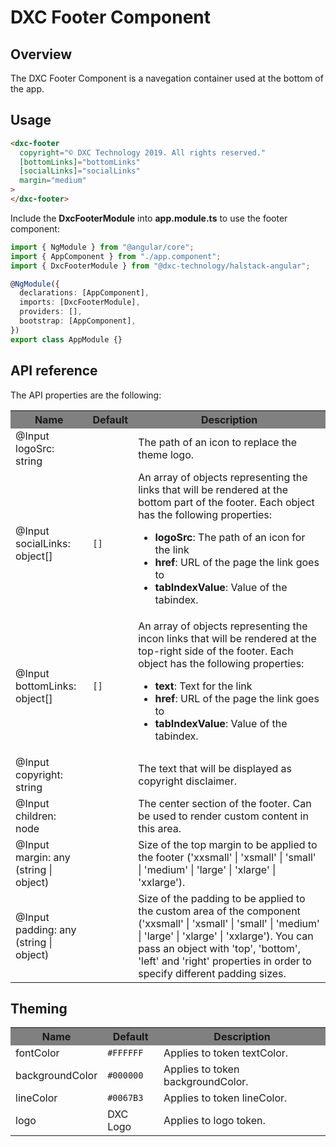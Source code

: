 # DXC Footer Component

## Overview

The DXC Footer Component is a navegation container used at the bottom of the app.

## Usage

```html
<dxc-footer
  copyright="© DXC Technology 2019. All rights reserved."
  [bottomLinks]="bottomLinks"
  [socialLinks]="socialLinks"
  margin="medium"
>
</dxc-footer>
```

Include the **DxcFooterModule** into **app.module.ts** to use the footer component:

```ts
import { NgModule } from "@angular/core";
import { AppComponent } from "./app.component";
import { DxcFooterModule } from "@dxc-technology/halstack-angular";

@NgModule({
  declarations: [AppComponent],
  imports: [DxcFooterModule],
  providers: [],
  bootstrap: [AppComponent],
})
export class AppModule {}
```

## API reference

The API properties are the following:

<table>
    <tr style="background-color: grey">
        <th>Name</th>
        <th>Default</th>
        <th>Description</th>
    </tr>
    <tr>
        <td>@Input<br>logoSrc: string</td>
        <td></td>
        <td>The path of an icon to replace the theme logo.</td>
    </tr>
    <tr>
        <td>@Input<br>socialLinks: object[]</td>
        <td>
            <code>[]</code>
        </td>
        <td>
            An array of objects representing the links that will be rendered at
            the bottom part of the footer. Each object has the following
            properties:
            <ul>
            <li>
                <b>logoSrc</b>: The path of an icon for the link
            </li>
            <li>
                <b>href</b>: URL of the page the link goes to
            </li>
            <li>
                <b>tabIndexValue</b>: Value of the tabindex.
            </li>
            </ul>
        </td>
    </tr>
    <tr>
        <td>@Input<br>bottomLinks: object[]</td>
        <td>
            <code>[]</code>
        </td>
        <td>
            An array of objects representing the incon links that will be rendered
            at the top-right side of the footer. Each object has the following
            properties:
            <ul>
            <li>
                <b>text</b>: Text for the link
            </li>
            <li>
                <b>href</b>: URL of the page the link goes to
            </li>
            <li>
                <b>tabIndexValue</b>: Value of the tabindex.
            </li>
            </ul>
        </td>
    </tr>
    <tr>
        <td>@Input<br>copyright: string</td>
        <td></td>
        <td>The text that will be displayed as copyright disclaimer.</td>
    </tr>
    <tr>
        <td>@Input<br>children: node</td>
        <td></td>
        <td>
            The center section of the footer. Can be used to render custom content
            in this area.
        </td>
    </tr>
    <tr>
        <td>@Input<br>margin: any (string | object)</td>
        <td></td>
        <td>
            Size of the top margin to be applied to the footer ('xxsmall' |
            'xsmall' | 'small' | 'medium' | 'large' | 'xlarge' | 'xxlarge').
        </td>
    </tr>
    <tr>
        <td>@Input<br>padding: any (string | object)</td>
        <td></td>
        <td>
            Size of the padding to be applied to the custom area of the component
            ('xxsmall' | 'xsmall' | 'small' | 'medium' | 'large' | 'xlarge' |
            'xxlarge'). You can pass an object with 'top', 'bottom', 'left' and
            'right' properties in order to specify different padding sizes.
        </td>
    </tr>
</table>

## Theming

<table>
    <tr style="background-color: grey">
        <th>Name</th>
        <th>Default</th>
        <th>Description</th>
    </tr>
    <tr>
        <td>fontColor</td>
        <td><code>#FFFFFF</code></td>
        <td>Applies to token textColor.</td>
    </tr>
    <tr>
        <td>backgroundColor</td>
        <td><code>#000000</code></td>
        <td>Applies to token backgroundColor.</td>
    </tr>
    <tr>
        <td>lineColor</td>
        <td><code>#0067B3</code></td>
        <td>Applies to token lineColor.</td>
    </tr>
    <tr>
        <td>logo</td>
        <td>DXC Logo</td>
        <td>Applies to logo token.</td>
    </tr>
</table>
